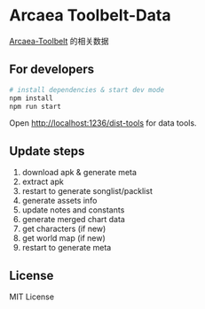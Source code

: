 # Arcaea Toolbelt-Data

[Arcaea-Toolbelt](https://darrendanielday.github.io/arcaea-toolbelt/) 的相关数据

## For developers

```sh
# install dependencies & start dev mode
npm install
npm run start
```

Open <http://localhost:1236/dist-tools> for data tools.

## Update steps

1. download apk & generate meta
2. extract apk
3. restart to generate songlist/packlist
4. generate assets info
5. update notes and constants
6. generate merged chart data
7. get characters (if new)
8. get world map (if new)
9. restart to generate meta

## License

MIT License
